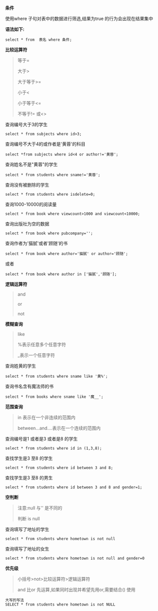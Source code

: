 **条件**

使用where 子句对表中的数据进行筛选,结果为true 的行为会出现在结果集中

**语法如下:**

```
select * from  表名 where 条件;
```

**比较运算符**

> 等于=
>
> 大于>
>
> 大于等于>=
>
> 小于<
>
> 小于等于<=
>
> 不等于!= 或<>

查询编号大于3的学生

```
select * from subjects where id>3;
```

查询编号不大于4的或作者是'黄蓉'的科目

```
select *from subjects where id<4 or author!='黄蓉';
```

查询姓名不是"黄蓉"的学生

```
select * from students where sname!='黄蓉';
```

查询没有被删除的学生

```
select * from students where isdelete=0;
```

查询1000-10000的阅读量

```
select * from book where viewcount>1000 and viewcount<10000;
```

查询出版社为空的数据

```
select * from book where pubcompany='';
```

查询作者为'猫腻'或者'顾随'的书

```
select * from book where author='猫腻' or author='顾随';
```

或者

```
select * from book where author in ['猫腻','顾随'];
```

**逻辑运算符**

> and
>
> or
>
> not

**模糊查询**

> like
>
> %表示任意多个任意字符
>
> _表示一个任意字符

查询姓黄的学生

```
select * from students where sname like '黄%';
```

查询书名含有魔法师的书

```
select * from books where sname like '魔__';
```

**范围查询**

> in 表示在一个非连续的范围内
>
> between...and....表示在一个连续的范围内

查询编号是1 或者是3 或者是8 的学生

```
select * from students where id in (1,3,8);
```

查找学生是3 至8 的学生

```
select * from students where id between 3 and 8;
```

查找学生是3 至8 的男生

```
select * from students where id between 3 and 8 and gender=1;
```

**空判断**

> 注意:null 与'' 是不同的
>
> 判断 is null

查询填写了地址的学生

```
select * from students where hometown is not null
```

查询填写了地址的女生

```
select * from students where hometown is not null and gender=0
```

**优先级**

> 小括号>not>比较运算符>逻辑运算符
>
> and 比or 先运算,如果同时出现并希望先用or,需要结合() 使用

```
大写的写法
SELECT * from students where hometown is not NULL
```

